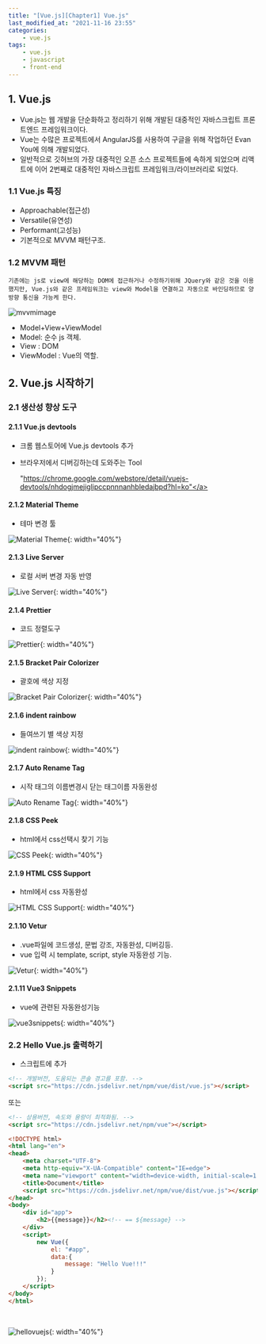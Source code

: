 ```yaml
---
title: "[Vue.js][Chapter1] Vue.js"
last_modified_at: "2021-11-16 23:55"
categories:
    - vue.js
tags:
    - vue.js
    - javascript
    - front-end
---
```

## 1. Vue.js
* Vue.js는 웹 개발을 단순화하고 정리하기 위해 개발된 대중적인 자바스크립트 프론트엔드 프레임워크이다.
* Vue는 수많은 프로젝트에서 AngularJS를 사용하여 구글을 위해 작업하던 Evan You에 의해 개발되었다.
* 일반적으로 깃허브의 가장 대중적인 오픈 소스 프로젝트들에 속하게 되었으며 리액트에 이어 2번째로 대중적인 자바스크립트 프레임워크/라이브러리로 되었다.

### 1.1 Vue.js 특징
* Approachable(접근성)
* Versatile(유연성)
* Performant(고성능)
* 기본적으로 MVVM 패턴구조.

### 1.2 MVVM 패턴
    기존에는 js로 view에 해당하는 DOM에 접근하거나 수정하기위해 JQuery와 같은 것을 이용했지만, Vue.js와 같은 프레임워크는 view와 Model을 연결하고 자동으로 바인딩하므로 양방향 통신을 가능케 한다.

![mvvmimage](https://upload.wikimedia.org/wikipedia/commons/thumb/8/87/MVVMPattern.png/500px-MVVMPattern.png)
* Model+View+ViewModel
* Model: 순수 js 객체.
* View : DOM
* ViewModel : Vue의 역할. 

## 2. Vue.js 시작하기
### 2.1 생산성 향상 도구
#### 2.1.1 Vue.js devtools
* 크롬 웹스토어에 Vue.js devtools 추가
* 브라우저에서 디버깅하는데 도와주는 Tool

    <a>"https://chrome.google.com/webstore/detail/vuejs-devtools/nhdogjmejiglipccpnnnanhbledajbpd?hl=ko"</a>

#### 2.1.2 Material Theme
* 테마 변경 툴

![Material Theme](/assets/img/vue/materialIconTheme.jpg){: width="40%"}

#### 2.1.3 Live Server
* 로컬 서버 변경 자동 반영

![Live Server](/assets/img/vue/liveserver.jpg){: width="40%"}

#### 2.1.4 Prettier
* 코드 정렬도구

![Prettier](/assets/img/vue/prettier.jpg){: width="40%"}

#### 2.1.5 Bracket Pair Colorizer
* 괄호에 색상 지정

![Bracket Pair Colorizer](/assets/img/vue/brackepaircolorizer.jpg){: width="40%"}

#### 2.1.6 indent rainbow
* 들여쓰기 별 색상 지정

![indent rainbow](/assets/img/vue/indentrainbow.jpg){: width="40%"}

#### 2.1.7 Auto Rename Tag
* 시작 태그의 이름변경시 닫는 태그이름 자동완성

![Auto Rename Tag](/assets/img/vue/autorenametag.jpg){: width="40%"}

#### 2.1.8 CSS Peek
* html에서 css선택시 찾기 기능

![CSS Peek](/assets/img/vue/csspeek.jpg){: width="40%"}

#### 2.1.9 HTML CSS Support
* html에서 css 자동완성

![HTML CSS Support](/assets/img/vue/htmlcsssupport.jpg){: width="40%"}

#### 2.1.10 Vetur

* .vue파일에 코드생성, 문법 강조, 자동완성, 디버깅등.
* vue 입력 시 template, script, style 자동완성 기능.

![Vetur](/assets/img/vue/vetur.jpg){: width="40%"}

#### 2.1.11 Vue3 Snippets
* vue에 관련된 자동완성기능

![vue3snippets](/assets/img/vue/vue3snippets.jpg){: width="40%"}


### 2.2 Hello Vue.js 출력하기
* 스크립트에 추가
```html
<!-- 개발버전, 도움되는 콘솔 경고를 포함. -->
<script src="https://cdn.jsdelivr.net/npm/vue/dist/vue.js"></script>
```
또는
```html
<!-- 상용버전, 속도와 용량이 최적화됨. -->
<script src="https://cdn.jsdelivr.net/npm/vue"></script>
```
```html
<!DOCTYPE html>
<html lang="en">
<head>
    <meta charset="UTF-8">
    <meta http-equiv="X-UA-Compatible" content="IE=edge">
    <meta name="viewport" content="width=device-width, initial-scale=1.0">
    <title>Document</title>
    <script src="https://cdn.jsdelivr.net/npm/vue/dist/vue.js"></script>
</head>
<body>
    <div id="app">
        <h2>{{message}}</h2><!-- == ${message} -->
    </div>
    <script>
        new Vue({
            el: "#app",
            data:{
                message: "Hello Vue!!!"
            }
        });
    </script>
</body>
</html>
```
<br>

![hellovuejs](/assets/img/vue/hellovuejs.jpg){: width="40%"}
